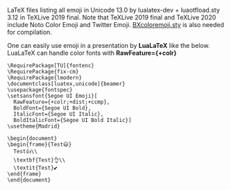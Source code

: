 LaTeX files listing all emoji in Unicode 13.0 by lualatex-dev + luaotfload.sty 3.12 in TeXLive 2019 final.
Note that TeXLive 2019 final and TeXLive 2020 include Noto Color Emoji and Twitter Emoji.
[BXcoloremoji.sty](https://github.com/zr-tex8r/BXcoloremoji) is also needed for compilation.


One can easily use emoji in a presentation by **LuaLaTeX** like the below. LuaLaTeX can handle color fonts with **RawFeature={+colr}**

```
\RequirePackage[TU]{fontenc}
\RequirePackage{fix-cm}
\RequirePackage{lmodern}
\documentclass[luatex,unicode]{beamer}
\usepackage{fontspec}
\setsansfont{Segoe UI Emoji}[
  RawFeature={+colr;+dist;+ccmp},
  BoldFont={Segoe UI Bold},
  ItalicFont={Segoe UI Italic},
  BoldItalicFont={Segoe UI Bold Italic}]
\usetheme{Madrid} 

\begin{document}
\begin{frame}{Test😃}
  Test👍\\
  \textbf{Test}👌\\
  \textit{Test}💕
\end{frame}
\end{document}
```
